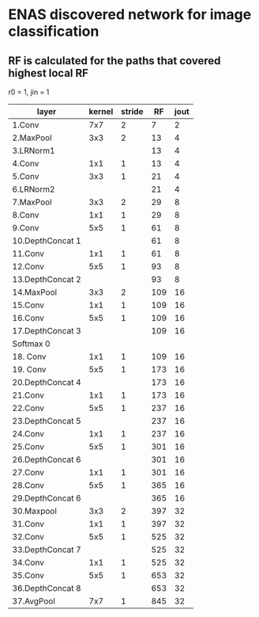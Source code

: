 # ENAS discovered network for image classification
## RF is calculated for the paths that covered highest local RF

r0 = 1, jin = 1

| layer    | kernel |stride| RF | jout |
|----------|--------|------|----|------|
|1.Conv    | 7x7    |   2  |  7 |  2   |
|2.MaxPool | 3x3    |   2  | 13 |  4   |
|3.LRNorm1 |        |      | 13 |  4   |
|4.Conv    | 1x1    |   1  | 13 |  4   |
|5.Conv    | 3x3    |   1  | 21 |  4   |
|6.LRNorm2 |        |      | 21 |  4   |
|7.MaxPool | 3x3    |   2  | 29 |  8   |
|8.Conv    | 1x1    |   1  | 29 |  8   |
|9.Conv    | 5x5    |   1  | 61 |  8   |
|10.DepthConcat 1|  |      | 61 |  8   |
|11.Conv    | 1x1   |   1  | 61 |  8   |
|12.Conv   | 5x5    |   1  | 93 |  8   |
|13.DepthConcat 2|  |      | 93 |  8   |
|14.MaxPool| 3x3    |   2  |109 | 16   |
|15.Conv    | 1x1   |   1  |109 |  16  |
|16.Conv   | 5x5    |   1  |109 |  16  |
|17.DepthConcat 3|  |      |109 |  16  |
|Softmax 0|
|18. Conv  | 1x1   |  1    |109 |  16  |
|19. Conv  | 5x5   |  1    |173 |  16  |
|20.DepthConcat 4| |       |173 |  16  |
|21.Conv   | 1x1   | 1     |173 |  16  |
|22.Conv   | 5x5   | 1     |237 |  16  |
|23.DepthConcat 5| |       |237 |  16  |
|24.Conv   | 1x1   | 1     |237 |  16  |
|25.Conv   | 5x5   | 1     |301 |  16  |
|26.DepthConcat 6| |       |301 |  16  |
|27.Conv   | 1x1   | 1     |301 |  16  |
|28.Conv   | 5x5   | 1     |365 |  16  |
|29.DepthConcat 6| |       |365 |  16  |
|30.Maxpool| 3x3   |  2    |397 |  32  |
|31.Conv   | 1x1   |  1    |397 |  32  |
|32.Conv   | 5x5   |  1    |525 |  32  |
|33.DepthConcat 7| |       |525 |  32  |
|34.Conv   | 1x1   |  1    |525 |  32  |
|35.Conv   | 5x5   |  1    |653 |  32  |
|36.DepthConcat 8| |       |653 |  32  |
|37.AvgPool| 7x7   |  1    |845 |  32  |
